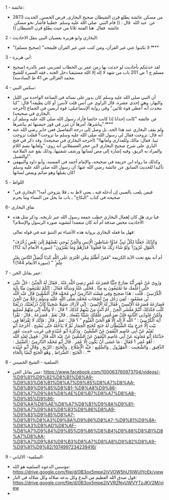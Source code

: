 1 - عائشة:
-  من مسكن عائشة يطلع قرن الشيطان صحيح البخاري, فرض الخمس, الحديث 2873 عن ‏ ‏عبد الله ‏ ‏‏قال : (( ‏قام النبي ‏ ‏صلى الله عليه وسلم ‏ ‏خطيبا فأشار نحو مسكن ‏ ‏عائشة ‏ ‏فقال ‏ ‏هنا الفتنة ثلاثا من حيث يطلع قرن الشيطان ))

2 - البخاري وابو هريرة يعصيان النبي بنقل الاحاديث:
-  "لا تكتبوا عني غير القرآن، ومن كتب عني غير القرآن فليمحه" (صحيح مسلم).****

3  - أبي هريرة:
- لقد حدثتكم بأحاديث لو حدثت بها زمن عمر بن الخطاب لضربني عمر بالدرة (صحيح مسلم ج 1 ص 201 باب من شهد لا إله إلا الله مستيقنا دخل الجنة ـ فقه السيرة للشيخ محمد الغزالي ص 41 ط السادسة).

4 - سكس  النبي:
-  أن النبي صلى الله عليه وسلم كان يدور على نسائه في الساعة الواحدة من الليل والنهار، وهن إحدى عشرة، قال الراوي عن أنس قلت لأنس: أو كان يطيقه؟ قال: "كنا نتحدث أنه أُعطي قوة ثلاثين" وفي رواية الإسماعيلي: قوة أربعين في الجماع (أخرجه البخاري في صحيحه). 
- عن عائشة "كانت إحدانا إذا كانت حائضا فأراد رسول الله صلى الله عليه وسلم أن يباشرها، أمرها أن تتزر في فور حيضتها ثم يباشرها".****
- ولم يقف البخاري عند هذا الحد، بل وصل إلى درجة التفاصيل فعن جابر رضي الله عنه أنه قال: تزوجت فقال لي رسول الله صلى الله عليه وسلم ما تزوجت؟ فقلت تزوجت ثيبا، فقال: مالك وللعذارى ولعابها!" (أخرجه البخاري في صحيحه).
	وقد ذكر في فتح الباري على شرح صحيح البخاري لابن حجر العسقلاني أنه روي: "ولعابها بضم اللام والمراد به الريق، وفيه إشارة إلى مص لسانها ورشف شفتيها، وذلك يقع عند الملاعبة والتقبيل!".
- وكذلك ما رواه ابن خزيمة في صحيحه، والإمام أحمد في المسند، وأبو داود والبيهقي تأكيدا للحديث السابق عن عائشة رضي الله عنها: أن رسول الله صلى الله عليه وسلم كان يقبلها وهو صائم ويمص لسانها!

5 -  اللواط
- "فيمن يلعب بالصبي إن أدخله فيه ـ يعني لاط به ـ فلا يتزوجن أمه!" البخاري في صحيحه في كتاب "النكاح" ـ باب ما يحل من النساء وما يحرم

6- نفاق البخاري
- فيا ترى هل كان إهمال البخاري خطب جمعة رسول الله عبر تاريخه، وذكر مثل هذه الأحاديث محض صدفة أم أنه كان متعمدا لتشويه صورة الرسول والإسلام؟

	فهل ما فعله البخاري برواية هذه الأشياء تم التنبؤ عنه في قوله تعالى:

	"وَكَذَٰلِكَ جَعَلْنَا لِكُلِّ نَبِيٍّ عَدُوًّا شَيَاطِينَ الْإِنسِ وَالْجِنِّ يُوحِي بَعْضُهُمْ إِلَىٰ بَعْضٍ زُخْرُفَ الْقَوْلِ غُرُورًا ۚ وَلَوْ شَاءَ رَبُّكَ مَا فَعَلُوهُ ۖ فَذَرْهُمْ وَمَا يَفْتَرُونَ" (سورة الأنعام آية 112).

	أم أنه يقع تحت الآية الكريمة "فَمَنْ أَظْلَمُ مِمَّنِ افْتَرَىٰ عَلَى اللَّهِ كَذِبًا لِّيُضِلَّ النَّاسَ بِغَيْرِ عِلْمٍ ۗ " (سورة الأنعام 144)؟

7 - عمر يقاتل الجن:
- وَرُوِيَ عَنْ عُمَر أَنَّهُ صَارَعَ جِنِّيًّا فَصَرَعَهُ عُمَر رَضِيَ اللَّه عَنْهُ , فَقَالَ لَهُ الْجِنِّيّ : خَلِّ عَنِّي حَتَّى أُعَلِّمك مَا تَمْتَنِعُونَ بِهِ مِنَّا , فَخَلَّى عَنْهُ وَسَأَلَهُ فَقَالَ : إِنَّكُمْ تَمْتَنِعُونَ مِنَّا بِآيَةِ الْكُرْسِيّ . قُلْت : هَذَا صَحِيح
	وَفِي مُسْنَد الدَّارِمِيّ أَبِي مُحَمَّد قَالَ الشَّعْبِيّ قَالَ عَبْد اللَّه بْن مَسْعُود : لَقِيَ رَجُل مِنْ أَصْحَاب مُحَمَّد صَلَّى اللَّه عَلَيْهِ وَسَلَّمَ رَجُلًا مِنْ الْجِنّ فَصَارَعَهُ فَصَرَعَهُ الْإِنْسِيّ , فَقَالَ لَهُ الْإِنْسِيّ : إِنِّي لَأَرَاك ضَئِيلًا شَخِيتًا كَأَنَّ ذُرَيِّعَتَيْك ذَرَيِّعَتَا كَلْب فَكَذَلِكَ أَنْتُمْ مَعْشَر الْجِنّ , أَمْ أَنْتَ مِنْ بَيْنهمْ كَذَلِكَ ؟ قَالَ : لَا وَاَللَّه إِنِّي مِنْهُمْ لَضَلِيع وَلَكِنْ عَاوِدْنِي الثَّانِيَة فَإِنْ صَرَعْتنِي عَلَّمْتُك شَيْئًا يَنْفَعك , قَالَ نَعَمْ , فَصَرَعَهُ , قَالَ : تَقْرَأ آيَة الْكُرْسِيّ : ” اللَّه لَا إِلَه إِلَّا هُوَ الْحَيّ الْقَيُّوم ” ؟ قَالَ : نَعَمْ , قَالَ : فَإِنَّك لَا تَقْرَأهَا فِي بَيْت إِلَّا خَرَجَ مِنْهُ الشَّيْطَان لَهُ خَبَج كَخَبَج الْحِمَار ثُمَّ لَا يَدْخُلهُ حَتَّى يُصْبِح . أَخْرَجَهُ أَبُو نُعَيْم عَنْ أَبِي عَاصِم الثَّقَفِيّ عَنْ الشَّعْبِيّ . وَذَكَرَهُ أَبُو عُبَيْدَة فِي غَرِيب حَدِيث عُمَر حَدَّثَنَاهُ أَبُو مُعَاوِيَة عَنْ أَبِي عَاصِم الثَّقَفِيّ عَنْ الشَّعْبِيّ عَنْ عَبْد اللَّه قَالَ : فَقِيلَ لِعَبْدِ اللَّه : أَهُوَ عُمَر ؟ فَقَالَ : مَا عَسَى أَنْ يَكُون إِلَّا عُمَر . قَالَ أَبُو مُحَمَّد الدَّارِمِيّ : الضَّئِيل : الدَّقِيق , وَالشَّخِيت : الْمَهْزُول , وَالضَّلِيع : جَيِّد الْأَضْلَاع , وَالْخَبَج : الرِّيح . وَقَالَ أَبُو عُبَيْدَة : الْخَبَج : الضُّرَاط , وَهُوَ الْحَبَج أَيْضًا بِالْحَاءِ .**

8 - السلفية - الشيخ الخميس:  
- عمر يقاتل الجن: https://www.facebook.com/100063760973704/videos/-%D9%81%D9%82%D8%B1%D8%A9-%D9%83%D8%B1%D8%A7%D9%85%D8%A7%D8%AA-%D8%B9%D9%85%D8%B1-%D8%A8%D9%86-%D8%A7%D9%84%D8%AE%D8%B7%D8%A7%D8%A8-%D9%85%D9%86-%D8%AA%D8%AE%D8%A7%D8%B1%D9%8A%D9%81-%D8%A7%D9%84%D8%B3%D9%86%D8%A9-%D9%83%D9%85%D8%A7-%D8%B1%D8%A3%D9%8A%D9%86%D8%A7-%D9%81%D9%8A-%D8%A3%D8%AD%D8%AF-%D8%A7%D9%84%D9%85%D9%86%D8%B4%D9%88%D8%B1%D8%A7%D8%AA-%D8%A7%D9%84%D8%B3%D8%A7%D8%A8%D9%82%D8%A9-%D9%81%D9%82/1074997234239416/

9  -  السلفية- الالباني:
- مؤسس الدعوه السلفيه هو الله: https://drive.google.com/file/d/0B3ox5mpe2iVVOW5hU1liWUlYcEk/view
- قول صدق الله العظيم من البدع وكل بدعه ضلاله وكل ضلاله في النار: https://drive.google.com/file/d/0B3ox5mpe2iVVR2NyUWVYTzJKV2M/view
- 